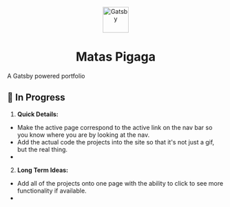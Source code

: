 <p align="center">
  <a href="https://www.gatsbyjs.com/?utm_source=starter&utm_medium=readme&utm_campaign=minimal-starter">
    <img alt="Gatsby" src="https://www.gatsbyjs.com/Gatsby-Monogram.svg" width="60" />
  </a>
</p>
<h1 align="center">
  Matas Pigaga
</h1>
<p>A Gatsby powered portfolio</p>

## 🚀 In Progress

1.  **Quick Details:**

- Make the active page correspond to the active link on the nav bar so you know where you are by looking at the nav.
- Add the actual code the projects into the site so that it's not just a gif, but the real thing.
- 

2.  **Long Term Ideas:**

- Add all of the projects onto one page with the ability to click to see more functionality if available.
- 
